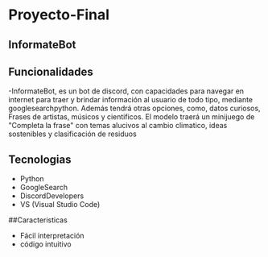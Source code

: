 # Proyecto-Final

## InformateBot

## Funcionalidades
-InformateBot, es un bot de discord, con capacidades para navegar en internet para traer y brindar información al usuario de todo tipo, mediante googlesearchpython. Además tendrá otras opciones, como, datos curiosos, Frases de artistas, músicos y cientificos. El modelo traerá un minijuego de "Completa la frase" con temas alucivos al cambio climatico, ideas sostenibles y clasificación de residuos

## Tecnologias
- Python
- GoogleSearch
- DiscordDevelopers
- VS (Visual Studio Code)

##Caracteristicas
- Fácil interpretación
- código intuitivo
  
  
